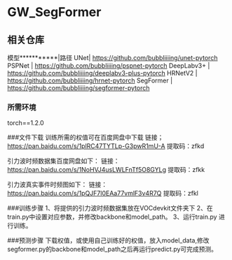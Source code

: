 # GW_SegFormer

## 相关仓库
模型***********|路径
UNet| https://github.com/bubbliiiing/unet-pytorch
PSPNet | https://github.com/bubbliiiing/pspnet-pytorch
DeepLabv3+ | https://github.com/bubbliiiing/deeplabv3-plus-pytorch
HRNetV2 | https://github.com/bubbliiiing/hrnet-pytorch
SegFormer | https://github.com/bubbliiiing/segformer-pytorch

### 所需环境
torch==1.2.0

###文件下载
训练所需的权值可在百度网盘中下载
链接；https://pan.baidu.com/s/1plRC47TYTLp-G3pwR1mU-A
提取码：zfkd

引力波时频数据集百度网盘如下：
链接：https://pan.baidu.com/s/1NoHVJ4usLWLFnTf5O8GYLg
提取码：zfkk

引力波真实事件时频图如下：
链接：https://pan.baidu.com/s/1pQJF7l0EAa77vmlF3v4R7Q
提取码：zfkl

###训练步骤
1、将提供的引力波时频数据集放在VOCdevkit文件夹下
2、在train.py中设置对应参数，并修改backbone和model_path。
3、运行train.py 进行训练。

###预测步骤
下载权值，或使用自己训练好的权值，放入model_data,修改segformer.py的backbone和model_path之后再运行predict.py可完成预测。
